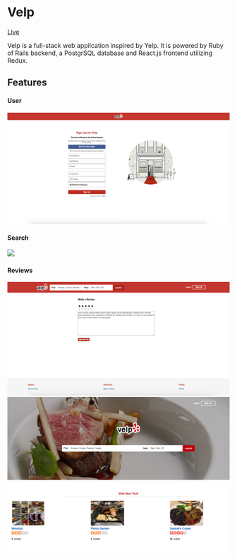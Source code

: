 # Velp
[Live](https://velptheyelp.herokuapp.com/#/)

Velp is a full-stack web appilcation inspired by Yelp. It is powered by Ruby of Rails backend, a PostgrSQL database and React.js frontend utilizing Redux. 

## Features
#### User
![](https://github.com/Bennyz811/Velp/blob/master/app/assets/velp_signup.png)
#### Search
![](https://github.com/Bennyz811/Velp/blob/master/app/assets/velp_search.gif)
#### Reviews
![](https://github.com/Bennyz811/Velp/blob/master/app/assets/velp_review.png)
![](https://github.com/Bennyz811/Velp/blob/master/Screen%20Shot%202018-01-03%20at%202.45.33%20PM.png)
